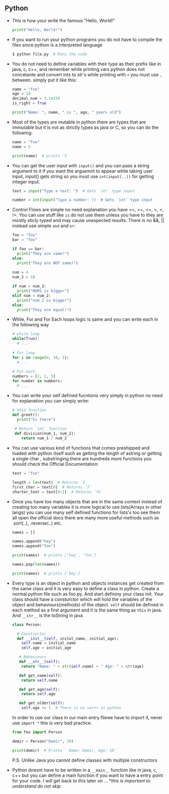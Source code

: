 ## Python

- This is how your write the famous "Hello, World!"
  ```python
  print("Hello, World!")
  ```
  
- If you want to run your python programs you do not have to compile the files since python is a interpreted language
  ```bash
  $ python file.py  # Runs the code
  ```

- You do not need to define variables with their type as their prefix like in java, c, c++, and remember while printing vars python does not concetante and convert ints to str's while printing with `+` you must use `,` between. simply put it like this:
  ```python
  name = "foo"
  age = 19
  decimal_num = 3.14159
  is_right = True
  
  print("Name: ", name, " is ", age, " years old")
  ```

- Most of the types are mutable in python there are types that are immutable but it is not as strictly types as java or C, so you can do the following:
  ```python
  name = "foo"
  name = 5
  
  print(name)  # prints `5`
  ```

- You can get the user input with `input()` and you can pass a string argument to it if you want the arguemnt to appear while taking user input, input() gets string so you must use `int(input(..))` for getting integer input.
  ```python
  text = input("Type a text: ")  # Gets `str` type input
  
  number = int(input("Type a number: ))  # Gets `int` type input
  ```
  
- Control Flows are simple no need explanation you have ==, >=, <=, >, <, !=. You can use stuff like `is` do not use them unless you have to they are mostly sticly typed and may cause unexpected results. There is no &&, || instead use simple `and` and `or`:
  ```python
  foo = "foo"
  bar = "foo"
  
  if foo == bar:
    print("They are same!")
  else:
    print("They are NOT same!")
   
  num = 4
  num_2 = 10
  
  if num > num_2:
    print("NUM1 is bigger")
  elif num < num_2:
    print("num 2 is bigger")
  else:
    print("They are equal!")
  ``` 
 
- While, For and For Each loops logic is same and you can write each in the following way
  ```python
  # while loop
  while(True):
    # ...
    
  # For loop
  for i in range(0, 10, 1):
    # ...
    
  # For each
  numbers = [1, 2, 3]
  for number in numbers:
    # ...
  ```
 
- You can write your self defined fucntions very simply in python no need for explanation you can simply write:
  ```python
  # Void function
  def greet():
    print("hi there")
    
   # Return `int` function
   def division(num_1, num_2):
      return num_1 / num_2
  
  ```

- You can use various kind of functions that comes preshipped and loaded with python itself such as getting the length of astring or getting a single char , substringing there are hundreds  more functions you should check the Official Documentation:
  ```python
  text = "foo"
  
  length = len(text)  # Returns `3`
  first_char = text[0]  # Returns `f`
  shorter_text = text[0:1]  # Returns `fo`
  ```

- Once you have too many objects that are in the same context instead of creating too many variables it is more logical to use lists(Arrays in other langs) you can use many self defined functions for lists's too see them all open the official docs there are many more useful methods such as .sort(..), .reverse(..) etc.
  ```python
  names = [] 
  
  names.append("hey")
  names.append("foo")
  
  print(names)  # prints ['hey', 'foo']
  
  names.pop(len(names)) 
  
  print(names)  # prints ['hey']
  ```

- Every type is an object in python and objects instances get created from the same class and it is very easy to define a class in python. Create a normal python file such as foo.py. And start defininy your class init. Your class should have a consturctor which will hold the variables of the object and behaviours(methods) of the object. `self` should be defined in each method as a first argument and it is the same thing as `this` in java. And `__str__` is the toString in java
  ```python
  class Person:

    # Constructor
    def __init__(self, inital_name, initial_age):
      self.name = initial_name
      self.age = initial_age

     # Behaviours
     def __str__(self):
      return "Name: " + str(self.name) + " Age: " + str(age)

     def get_name(self):
      return self.name

     def get_age(self):
      return self.age

     def get_older(self):
      self.age += 1  # There is no var++ in python
  ```
  In order to use our class in our main entry filewe have to import it, never use `import *` this is very bad practice. 
  ```python
  from foo import Person

  demir = Person("Demir", 19)

  print(demir)  # Prints ` Name: Demir, Age: 19 `
  ```  
  P.S. Unlike Java you cannot define classes with multiple constructors
  
- Python doesnt have to be written in a `__main__` function like in java, c, c++ but you can define a main function if you want to have a entry point for your code. I will get back to this later on ... **this is important to understand do not skip*
  
